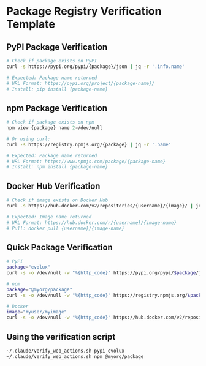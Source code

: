 # Package Registry Verification Template

## PyPI Package Verification
```bash
# Check if package exists on PyPI
curl -s https://pypi.org/pypi/{package}/json | jq -r '.info.name'

# Expected: Package name returned
# URL Format: https://pypi.org/project/{package-name}/
# Install: pip install {package-name}
```

## npm Package Verification
```bash
# Check if package exists on npm
npm view {package} name 2>/dev/null

# Or using curl:
curl -s https://registry.npmjs.org/{package} | jq -r '.name'

# Expected: Package name returned
# URL Format: https://www.npmjs.com/package/{package-name}
# Install: npm install {package-name}
```

## Docker Hub Verification
```bash
# Check if image exists on Docker Hub
curl -s https://hub.docker.com/v2/repositories/{username}/{image}/ | jq -r '.name'

# Expected: Image name returned
# URL Format: https://hub.docker.com/r/{username}/{image-name}
# Pull: docker pull {username}/{image-name}
```

## Quick Package Verification
```bash
# PyPI
package="evolux"
curl -s -o /dev/null -w "%{http_code}" https://pypi.org/pypi/$package/json

# npm
package="@myorg/package"
curl -s -o /dev/null -w "%{http_code}" https://registry.npmjs.org/$package

# Docker
image="myuser/myimage"
curl -s -o /dev/null -w "%{http_code}" https://hub.docker.com/v2/repositories/$image/
```

## Using the verification script
```bash
~/.claude/verify_web_actions.sh pypi evolux
~/.claude/verify_web_actions.sh npm @myorg/package
```